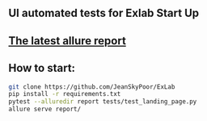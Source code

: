 ## UI automated tests for Exlab Start Up 
## [The latest allure report](https://jeanskypoor.github.io/ExLab/)
## How to start:
```sh
git clone https://github.com/JeanSkyPoor/ExLab
pip install -r requirements.txt
pytest --alluredir report tests/test_landing_page.py
allure serve report/
```